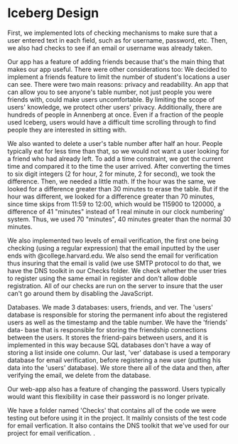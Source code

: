 # Iceberg Design

First, we implemented lots of checking mechanisms to make sure that a user
entered text in each field, such as for username, password, etc.
Then, we also had checks to see if an email or username was already
taken.

Our app has a feature of adding friends because that's the main
thing that makes our app useful. There were other considerations too:
We decided to implement a friends feature to limit the number of
student's locations a user can see. There were two main reasons:
privacy and readability. An app that can allow you to see anyone's
table number, not just people you were friends with, could make
users uncomfortable. By limiting the scope of users' knowledge,
we protect other users' privacy. Additionally, there are hundreds
of people in Annenberg at once. Even if a fraction of the people used
Iceberg, users would have a difficult time scrolling through to find
people they are interested in sitting with.

We also wanted to delete a user's table number after half an hour.
People typically eat for less time than that, so we would not want
a user looking for a friend who had already left. To add a time
constraint, we got the current time and compared it to the time the
user arrived. After converting the times to six digit integers
(2 for hour, 2 for minute, 2 for second), we took the difference.
Then, we needed a little math. If the hour was the same, we looked
for a difference greater than 30 minutes to erase the table. But if the
hour was different, we looked for a difference greater than 70 minutes,
since time skips from 11:59 to 12:00, which would be 115900 to 120000, a
difference of 41 "minutes" instead of 1 real minute in our clock numbering'
system. Thus, we used 70 "minutes", 40 minutes greater than the normal
30 minutes.

We also implemented two levels of email verification, the first one being
checking (using a regular expression) that the email inputted by the user
ends with @college.harvard.edu. We also send the email for verification thus
insuring that the email is valid (we use SMTP protocol to do that, we have the
DNS toolkit in our Checks folder. We check whether the user tries to register
using the same email in register and don't allow doble registration. All of our
checks are run on the server to insure that the user can't go around them
by disabling the JavaScript.

Databases. We made 3 databases: users, friends, and ver. The 'users' database is
responsible for storing the permanent info about the registered users
as well as the timestamp and the table number. We have the 'friends' data-
base that is responsible for storing the friendship connections
between the users. It stores the friend-pairs between users, and it is
implemented in this way because SQL databases don't have a way of
storing a list inside one column. Our last, 'ver' database is used a
temporary database for email verification, before registering a new user
(putting his data into the 'users' database). We store there all of the
data and then, after verifying the email, we delete from the database.

Our web-app also has a feature of changing the password. Users typically
would want this flexibility in case their password is no longer private.

We have a folder named 'Checks' that contains all of the code we were
testing out before using it in the project. It mailnly consists of
the test code for email verfication. It also contains the DNS toolkit
that we've used for our project for email verification. .